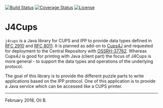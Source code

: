 [![Build Status](https://travis-ci.org/oboehm/j4cups.svg?branch=master)](https://travis-ci.org/oboehm/j4cups)
[![Coverage Status](https://coveralls.io/repos/github/oboehm/j4cups/badge.svg?branch=master)](https://coveralls.io/github/oboehm/j4cups)
[![License](https://img.shields.io/badge/License-Apache%202.0-blue.svg)](http://www.apache.org/licenses/LICENSE-2.0.html)

# J4Cups

`j4cups` is a Java library for CUPS and IPP to provide data types defined in [RFC 2910](https://tools.ietf.org/html/rfc2910) and [RFC 8011](https://tools.ietf.org/html/rfc8011).
It is planned as add-on to [Cups4J](http://cups4j.org/) and requested for deployment to the Central Repository with [OSSRH-37762](https://issues.sonatype.org/browse/OSSRH-37762).
Whereas Cups4J is good for printing with Java (client part) the focus of J4Cups is more general - to support the data types and operations of the underlying protocol.

The goal of this library is to provide the different puzzle parts to write applications based on the IPP protocol.
One of this application is to provide a Java service which can be accessed like a CUPS printer.

---
February 2018,
Oli B.
